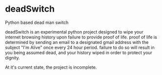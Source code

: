 # deadSwitch
Python based dead man switch


deadSwitch is an experimental python project designed to wipe your internet browsing history upon failure to provide proof of life. proof of life is determined by sending an email to a designated gmail address with the subject "I'm Alive" once every 24 hour period. failure to do so will result in you being assumed dead, and your history wiped in order to protect your dignity.

At it's current state, the project is incomplete.
